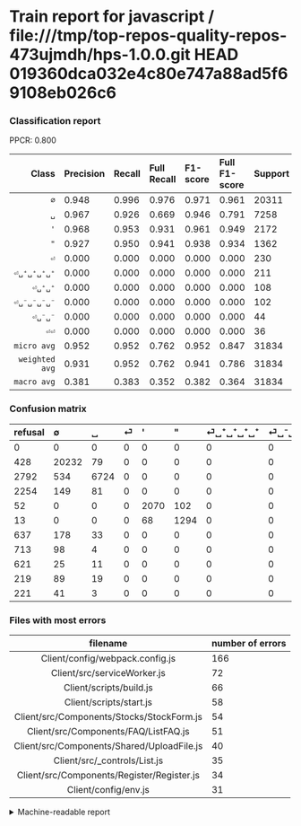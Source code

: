 # Train report for javascript / file:///tmp/top-repos-quality-repos-473ujmdh/hps-1.0.0.git HEAD 019360dca032e4c80e747a88ad5f69108eb026c6

### Classification report

PPCR: 0.800

| Class | Precision | Recall | Full Recall | F1-score | Full F1-score | Support | Full Support | PPCR |
|------:|:----------|:-------|:------------|:---------|:---------|:--------|:-------------|:-----|
| `∅` | 0.948| 0.996| 0.976| 0.971| 0.961| 20311| 20739| 0.979 |
| `␣` | 0.967| 0.926| 0.669| 0.946| 0.791| 7258| 10050| 0.722 |
| `'` | 0.968| 0.953| 0.931| 0.961| 0.949| 2172| 2224| 0.977 |
| `"` | 0.927| 0.950| 0.941| 0.938| 0.934| 1362| 1375| 0.991 |
| `⏎` | 0.000| 0.000| 0.000| 0.000| 0.000| 230| 2484| 0.093 |
| `⏎␣⁺␣⁺␣⁺␣⁺` | 0.000| 0.000| 0.000| 0.000| 0.000| 211| 848| 0.249 |
| `⏎␣⁺␣⁺` | 0.000| 0.000| 0.000| 0.000| 0.000| 108| 327| 0.330 |
| `⏎␣⁻␣⁻␣⁻␣⁻` | 0.000| 0.000| 0.000| 0.000| 0.000| 102| 815| 0.125 |
| `⏎␣⁻␣⁻` | 0.000| 0.000| 0.000| 0.000| 0.000| 44| 265| 0.166 |
| `⏎⏎` | 0.000| 0.000| 0.000| 0.000| 0.000| 36| 657| 0.055 |
| `micro avg` | 0.952| 0.952| 0.762| 0.952| 0.847| 31834| 39784| 0.800 |
| `weighted avg` | 0.931| 0.952| 0.762| 0.941| 0.786| 31834| 39784| 0.800 |
| `macro avg` | 0.381| 0.383| 0.352| 0.382| 0.364| 31834| 39784| 0.800 |

### Confusion matrix

|refusal|  ∅| ␣| ⏎| '| "| ⏎␣⁺␣⁺␣⁺␣⁺| ⏎␣⁻␣⁻␣⁻␣⁻| ⏎⏎| ⏎␣⁺␣⁺| ⏎␣⁻␣⁻| 
|:---|:---|:---|:---|:---|:---|:---|:---|:---|:---|:---|
|0 |0 |0 |0 |0 |0 |0 |0 |0 |0 |0 |
|428 |20232 |79 |0 |0 |0 |0 |0 |0 |0 |0 |
|2792 |534 |6724 |0 |0 |0 |0 |0 |0 |0 |0 |
|2254 |149 |81 |0 |0 |0 |0 |0 |0 |0 |0 |
|52 |0 |0 |0 |2070 |102 |0 |0 |0 |0 |0 |
|13 |0 |0 |0 |68 |1294 |0 |0 |0 |0 |0 |
|637 |178 |33 |0 |0 |0 |0 |0 |0 |0 |0 |
|713 |98 |4 |0 |0 |0 |0 |0 |0 |0 |0 |
|621 |25 |11 |0 |0 |0 |0 |0 |0 |0 |0 |
|219 |89 |19 |0 |0 |0 |0 |0 |0 |0 |0 |
|221 |41 |3 |0 |0 |0 |0 |0 |0 |0 |0 |

### Files with most errors

| filename | number of errors|
|:----:|:-----|
| Client/config/webpack.config.js | 166 |
| Client/src/serviceWorker.js | 72 |
| Client/scripts/build.js | 66 |
| Client/scripts/start.js | 58 |
| Client/src/Components/Stocks/StockForm.js | 54 |
| Client/src/Components/FAQ/ListFAQ.js | 51 |
| Client/src/Components/Shared/UploadFile.js | 40 |
| Client/src/_controls/List.js | 35 |
| Client/src/Components/Register/Register.js | 34 |
| Client/config/env.js | 31 |

<details>
    <summary>Machine-readable report</summary>
```json
{
  "cl_report": {"\"": {"f1-score": 0.9383611312545324, "precision": 0.9269340974212035, "recall": 0.9500734214390602, "support": 1362}, "\u0027": {"f1-score": 0.9605568445475638, "precision": 0.9681945743685687, "recall": 0.9530386740331491, "support": 2172}, "macro avg": {"f1-score": 0.3816521943513937, "precision": 0.38098664187719145, "recall": 0.38256485901527026, "support": 31834}, "micro avg": {"f1-score": 0.9524407865803858, "precision": 0.9524407865803858, "recall": 0.9524407865803858, "support": 31834}, "weighted avg": {"f1-score": 0.9411800811235455, "precision": 0.9309028883158232, "recall": 0.9524407865803858, "support": 31834}, "\u2205": {"f1-score": 0.9713613558345536, "precision": 0.9478122364845872, "recall": 0.996110482004825, "support": 20311}, "\u23ce": {"f1-score": 0.0, "precision": 0.0, "recall": 0.0, "support": 230}, "\u23ce\u23ce": {"f1-score": 0.0, "precision": 0.0, "recall": 0.0, "support": 36}, "\u23ce\u2423\u207a\u2423\u207a": {"f1-score": 0.0, "precision": 0.0, "recall": 0.0, "support": 108}, "\u23ce\u2423\u207a\u2423\u207a\u2423\u207a\u2423\u207a": {"f1-score": 0.0, "precision": 0.0, "recall": 0.0, "support": 211}, "\u23ce\u2423\u207b\u2423\u207b": {"f1-score": 0.0, "precision": 0.0, "recall": 0.0, "support": 44}, "\u23ce\u2423\u207b\u2423\u207b\u2423\u207b\u2423\u207b": {"f1-score": 0.0, "precision": 0.0, "recall": 0.0, "support": 102}, "\u2423": {"f1-score": 0.9462426118772869, "precision": 0.9669255104975554, "recall": 0.9264260126756683, "support": 7258}},
  "cl_report_full": {"\"": {"f1-score": 0.9339588596174667, "precision": 0.9269340974212035, "recall": 0.9410909090909091, "support": 1375}, "\u0027": {"f1-score": 0.9491059147180192, "precision": 0.9681945743685687, "recall": 0.9307553956834532, "support": 2224}, "macro avg": {"f1-score": 0.3635420223718249, "precision": 0.38098664187719145, "recall": 0.35164543365092216, "support": 39784}, "micro avg": {"f1-score": 0.846714513111229, "precision": 0.9524407865803858, "recall": 0.762115423285743, "support": 39784}, "weighted avg": {"f1-score": 0.7863328468178831, "precision": 0.824504284896042, "recall": 0.762115423285743, "support": 39784}, "\u2205": {"f1-score": 0.9614827135558988, "precision": 0.9478122364845872, "recall": 0.9755533053667004, "support": 20739}, "\u23ce": {"f1-score": 0.0, "precision": 0.0, "recall": 0.0, "support": 2484}, "\u23ce\u23ce": {"f1-score": 0.0, "precision": 0.0, "recall": 0.0, "support": 657}, "\u23ce\u2423\u207a\u2423\u207a": {"f1-score": 0.0, "precision": 0.0, "recall": 0.0, "support": 327}, "\u23ce\u2423\u207a\u2423\u207a\u2423\u207a\u2423\u207a": {"f1-score": 0.0, "precision": 0.0, "recall": 0.0, "support": 848}, "\u23ce\u2423\u207b\u2423\u207b": {"f1-score": 0.0, "precision": 0.0, "recall": 0.0, "support": 265}, "\u23ce\u2423\u207b\u2423\u207b\u2423\u207b\u2423\u207b": {"f1-score": 0.0, "precision": 0.0, "recall": 0.0, "support": 815}, "\u2423": {"f1-score": 0.7908727358268643, "precision": 0.9669255104975554, "recall": 0.6690547263681592, "support": 10050}},
  "ppcr": 0.8001709229841142
}
```
</details>
